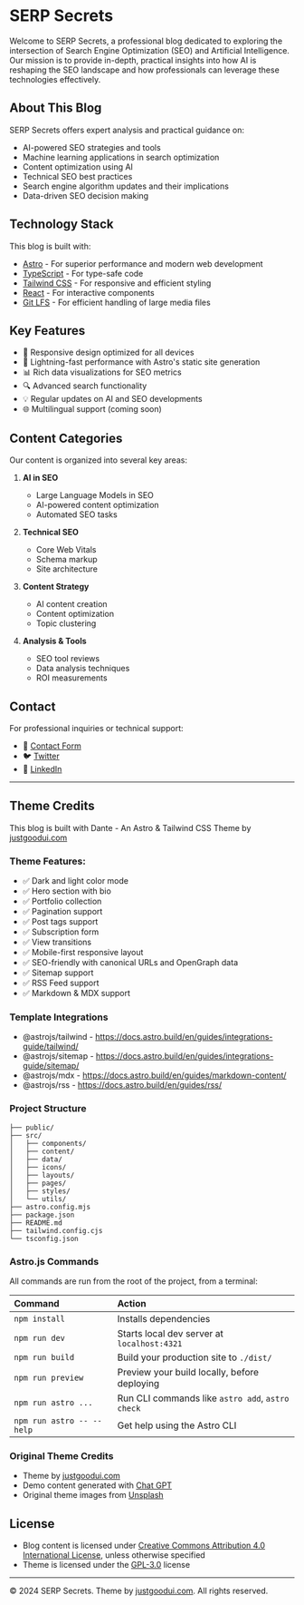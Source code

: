 # SERP Secrets

Welcome to SERP Secrets, a professional blog dedicated to exploring the intersection of Search Engine Optimization (SEO) and Artificial Intelligence. Our mission is to provide in-depth, practical insights into how AI is reshaping the SEO landscape and how professionals can leverage these technologies effectively.

## About This Blog

SERP Secrets offers expert analysis and practical guidance on:
- AI-powered SEO strategies and tools
- Machine learning applications in search optimization
- Content optimization using AI
- Technical SEO best practices
- Search engine algorithm updates and their implications
- Data-driven SEO decision making

## Technology Stack

This blog is built with:
- [Astro](https://astro.build/) - For superior performance and modern web development
- [TypeScript](https://www.typescriptlang.org/) - For type-safe code
- [Tailwind CSS](https://tailwindcss.com/) - For responsive and efficient styling
- [React](https://reactjs.org/) - For interactive components
- [Git LFS](https://git-lfs.com/) - For efficient handling of large media files

## Key Features

- 📱 Responsive design optimized for all devices
- 🚀 Lightning-fast performance with Astro's static site generation
- 📊 Rich data visualizations for SEO metrics
- 🔍 Advanced search functionality
- 💡 Regular updates on AI and SEO developments
- 🌐 Multilingual support (coming soon)

## Content Categories

Our content is organized into several key areas:

1. **AI in SEO**
   - Large Language Models in SEO
   - AI-powered content optimization
   - Automated SEO tasks

2. **Technical SEO**
   - Core Web Vitals
   - Schema markup
   - Site architecture

3. **Content Strategy**
   - AI content creation
   - Content optimization
   - Topic clustering

4. **Analysis & Tools**
   - SEO tool reviews
   - Data analysis techniques
   - ROI measurements

## Contact

For professional inquiries or technical support:
- 📧 [Contact Form](https://serp-secrets.com/contact)
- 🐦 [Twitter](https://twitter.com/serpsecrets)
- 💼 [LinkedIn](https://linkedin.com/in/serpsecrets)

---

## Theme Credits

This blog is built with Dante - An Astro & Tailwind CSS Theme by [justgoodui.com](https://justgoodui.com/)

### Theme Features:
- ✅ Dark and light color mode
- ✅ Hero section with bio
- ✅ Portfolio collection
- ✅ Pagination support
- ✅ Post tags support
- ✅ Subscription form
- ✅ View transitions
- ✅ Mobile-first responsive layout
- ✅ SEO-friendly with canonical URLs and OpenGraph data
- ✅ Sitemap support
- ✅ RSS Feed support
- ✅ Markdown & MDX support

### Template Integrations
- @astrojs/tailwind - https://docs.astro.build/en/guides/integrations-guide/tailwind/
- @astrojs/sitemap - https://docs.astro.build/en/guides/integrations-guide/sitemap/
- @astrojs/mdx - https://docs.astro.build/en/guides/markdown-content/
- @astrojs/rss - https://docs.astro.build/en/guides/rss/

### Project Structure

```text
├── public/
├── src/
│   ├── components/
│   ├── content/
│   ├── data/
│   ├── icons/
│   ├── layouts/
│   ├── pages/
│   ├── styles/
│   └── utils/
├── astro.config.mjs
├── package.json
├── README.md
├── tailwind.config.cjs
└── tsconfig.json
```

### Astro.js Commands

All commands are run from the root of the project, from a terminal:

| Command                   | Action                                           |
| :------------------------ | :----------------------------------------------- |
| `npm install`             | Installs dependencies                            |
| `npm run dev`             | Starts local dev server at `localhost:4321`      |
| `npm run build`           | Build your production site to `./dist/`          |
| `npm run preview`         | Preview your build locally, before deploying     |
| `npm run astro ...`       | Run CLI commands like `astro add`, `astro check` |
| `npm run astro -- --help` | Get help using the Astro CLI                     |

### Original Theme Credits
- Theme by [justgoodui.com](https://justgoodui.com/)
- Demo content generated with [Chat GPT](https://chat.openai.com/)
- Original theme images from [Unsplash](https://unsplash.com/)

## License

- Blog content is licensed under [Creative Commons Attribution 4.0 International License](https://creativecommons.org/licenses/by/4.0/), unless otherwise specified
- Theme is licensed under the [GPL-3.0](https://github.com/JustGoodUI/dante-astro-theme/blob/main/LICENSE) license

---

© 2024 SERP Secrets. Theme by [justgoodui.com](https://justgoodui.com/). All rights reserved.